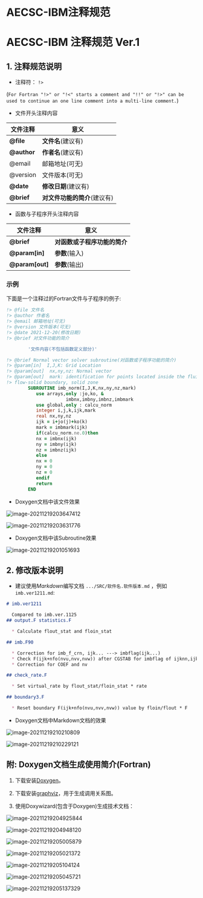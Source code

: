 # AECSC-IBM注释规范


# AECSC-IBM 注释规范 Ver.1

## 1. 注释规范说明

* 注释符： `!>`

(`For Fortran "!>" or "!<" starts a comment and "!!" or "!>" can be used to continue an one line comment into a multi-line comment.`)

* 文件开头注释内容

| 文件注释     | 意义   |
| -------- | ------ |
| **@file** | **文件名**(建议有) |
| **@author** | **作者名**(建议有) |
| @email   | 邮箱地址(可无) |
| @version | 文件版本(可无) |
| **@date** | **修改日期**(建议有) |
| **@brief** | **对文件功能的简介**(建议有) |

* 函数与子程序开头注释内容

| 文件注释     | 意义   |
| -------- | ------ |
| **@brief** | **对函数或子程序功能的简介** |
| **@param[in]** | **参数**(输入) |
| **@param[out]** | **参数**(输出) |

### 示例

下面是一个注释过的Fortran文件与子程序的例子:

```fortran
!> @file 文件名
!> @author 作者名
!> @email 邮箱地址(可无)
!> @version 文件版本(可无)
!> @date 2021-12-20(修改日期)
!> @brief 对文件功能的简介

        '文件内容(不包括函数定义部分)'

!> @brief Normal vector solver subroutine(对函数或子程序功能的简介)
!> @param[in]  I,J,K: Grid Location
!> @param[out]  nx,ny,nz: Normal vector
!> @param[out]  mark: identification for points located inside the fluid, 
!> flow-solid boundary, solid zone
        SUBROUTINE imb_norm(I,J,K,nx,ny,nz,mark)
           use arrays,only :jo,ko, &
                      imbnx,imbny,imbnz,imbmark
           use global,only : calcu_norm
           integer i,j,k,ijk,mark
           real nx,ny,nz
           ijk = i+jo(j)+ko(k)
           mark = imbmark(ijk)
           if(calcu_norm.ne.0)then
           nx = imbnx(ijk)
           ny = imbny(ijk)
           nz = imbnz(ijk)
           else
           nx = 0
           ny = 0
           nz = 0
           endif
           return
        END
```

* Doxygen文档中该文件效果

![image-20211219203647412](../images/Untitled/image-20211219203647412.png)

![image-20211219203631776](../images/Untitled/image-20211219203631776.png)

* Doxygen文档中该Subroutine效果

![image-20211219201051693](../images/Untitled/image-20211219201051693.png)

## 2. 修改版本说明

* 建议使用*Markdown*编写文档 `.../SRC/软件名.软件版本.md` ，例如`imb.ver1211.md`:

```markdown
# imb.ver1211

  Compared to imb.ver.1125
## output.F statistics.F

  * Calculate flout_stat and floin_stat

## imb.F90

  * Correction for imb_f_crn, ijk... ---> imbflag(ijk...) 
  * Check F(ijk+nfo(nvu,nvv,nvw)) after CGSTAB for imbflag of ijknn,ijkss,...
  * Correction for COEF and nv

## check_rate.F

  * Set virtual_rate by flout_stat/floin_stat * rate

## boundary3.F

  * Reset boundary F(ijk+nfo(nvu,nvv,nvw)) value by floin/flout * F
```

* Doxygen文档中Markdown文档的效果

![image-20211219210210809](../images/Untitled/image-20211219210210809.png)

![image-20211219210229121](../images/Untitled/image-20211219210229121.png)

## 附: Doxygen文档生成使用简介(Fortran)

1. 下载安装[Doxygen](https://www.doxygen.nl/download.html)。

2. 下载安装[graphviz](http://www.graphviz.org/download/)，用于生成调用关系图。
3. 使用Doxywizard(包含于Doxygen)生成技术文档：

![image-20211219204925844](../images/Untitled/image-20211219204925844.png)

![image-20211219204948120](../images/Untitled/image-20211219204948120.png)

![image-20211219205005879](../images/Untitled/image-20211219205005879.png)

![image-20211219205021372](../images/Untitled/image-20211219205021372.png)

![image-20211219205104124](../images/Untitled/image-20211219205104124.png)

![image-20211219205045721](../images/Untitled/image-20211219205045721.png)

![image-20211219205137329](../images/Untitled/image-20211219205137329.png)



